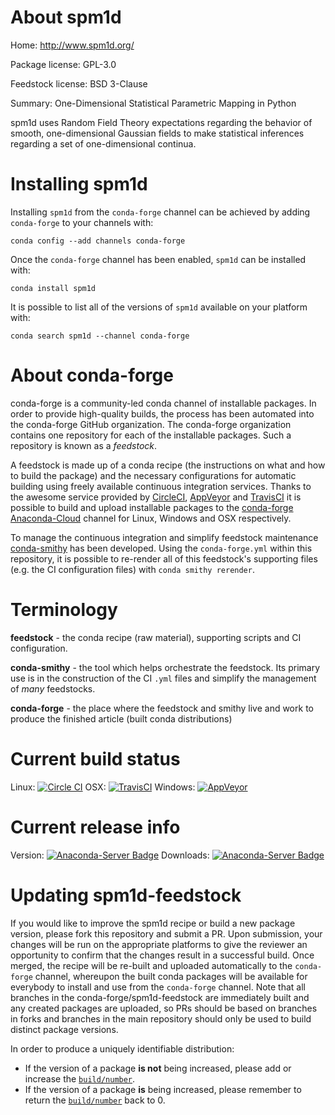 About spm1d
===========

Home: http://www.spm1d.org/

Package license: GPL-3.0

Feedstock license: BSD 3-Clause

Summary: One-Dimensional Statistical Parametric Mapping in Python

spm1d uses Random Field Theory expectations regarding the behavior
of smooth, one-dimensional Gaussian fields to make statistical
inferences regarding a set of one-dimensional continua.


Installing spm1d
================

Installing `spm1d` from the `conda-forge` channel can be achieved by adding `conda-forge` to your channels with:

```
conda config --add channels conda-forge
```

Once the `conda-forge` channel has been enabled, `spm1d` can be installed with:

```
conda install spm1d
```

It is possible to list all of the versions of `spm1d` available on your platform with:

```
conda search spm1d --channel conda-forge
```



About conda-forge
=================

conda-forge is a community-led conda channel of installable packages.
In order to provide high-quality builds, the process has been automated into the
conda-forge GitHub organization. The conda-forge organization contains one repository
for each of the installable packages. Such a repository is known as a *feedstock*.

A feedstock is made up of a conda recipe (the instructions on what and how to build
the package) and the necessary configurations for automatic building using freely
available continuous integration services. Thanks to the awesome service provided by
[CircleCI](https://circleci.com/), [AppVeyor](http://www.appveyor.com/)
and [TravisCI](https://travis-ci.org/) it is possible to build and upload installable
packages to the [conda-forge](https://anaconda.org/conda-forge)
[Anaconda-Cloud](http://docs.anaconda.org/) channel for Linux, Windows and OSX respectively.

To manage the continuous integration and simplify feedstock maintenance
[conda-smithy](http://github.com/conda-forge/conda-smithy) has been developed.
Using the ``conda-forge.yml`` within this repository, it is possible to re-render all of
this feedstock's supporting files (e.g. the CI configuration files) with ``conda smithy rerender``.


Terminology
===========

**feedstock** - the conda recipe (raw material), supporting scripts and CI configuration.

**conda-smithy** - the tool which helps orchestrate the feedstock.
                   Its primary use is in the construction of the CI ``.yml`` files
                   and simplify the management of *many* feedstocks.

**conda-forge** - the place where the feedstock and smithy live and work to
                  produce the finished article (built conda distributions)

Current build status
====================

Linux: [![Circle CI](https://circleci.com/gh/conda-forge/spm1d-feedstock.svg?style=shield)](https://circleci.com/gh/conda-forge/spm1d-feedstock)
OSX: [![TravisCI](https://travis-ci.org/conda-forge/spm1d-feedstock.svg?branch=master)](https://travis-ci.org/conda-forge/spm1d-feedstock)
Windows: [![AppVeyor](https://ci.appveyor.com/api/projects/status/github/conda-forge/spm1d-feedstock?svg=True)](https://ci.appveyor.com/project/conda-forge/spm1d-feedstock/branch/master)

Current release info
====================
Version: [![Anaconda-Server Badge](https://anaconda.org/conda-forge/spm1d/badges/version.svg)](https://anaconda.org/conda-forge/spm1d)
Downloads: [![Anaconda-Server Badge](https://anaconda.org/conda-forge/spm1d/badges/downloads.svg)](https://anaconda.org/conda-forge/spm1d)


Updating spm1d-feedstock
========================

If you would like to improve the spm1d recipe or build a new
package version, please fork this repository and submit a PR. Upon submission,
your changes will be run on the appropriate platforms to give the reviewer an
opportunity to confirm that the changes result in a successful build. Once
merged, the recipe will be re-built and uploaded automatically to the
`conda-forge` channel, whereupon the built conda packages will be available for
everybody to install and use from the `conda-forge` channel.
Note that all branches in the conda-forge/spm1d-feedstock are
immediately built and any created packages are uploaded, so PRs should be based
on branches in forks and branches in the main repository should only be used to
build distinct package versions.

In order to produce a uniquely identifiable distribution:
 * If the version of a package **is not** being increased, please add or increase
   the [``build/number``](http://conda.pydata.org/docs/building/meta-yaml.html#build-number-and-string).
 * If the version of a package **is** being increased, please remember to return
   the [``build/number``](http://conda.pydata.org/docs/building/meta-yaml.html#build-number-and-string)
   back to 0.
